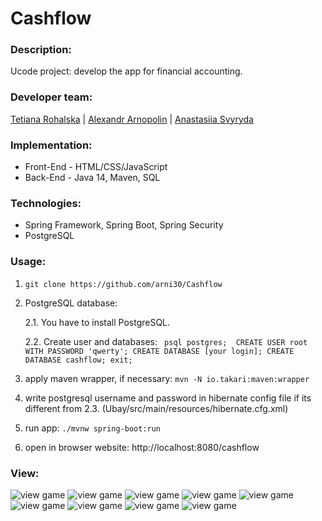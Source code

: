 # Cashflow

### Description:
Ucode project: develop the app for financial accounting.

### Developer team:
 [Tetiana Rohalska](https://github.com/trohalska) | [Alexandr Arnopolin](https://github.com/arni30) | [Anastasiia Svyryda](https://github.com/NastiaSvyryda)

### Implementation:
- Front-End - HTML/CSS/JavaScript
- Back-End - Java 14, Maven, SQL

### Technologies:
- Spring Framework, Spring Boot, Spring Security
- PostgreSQL

### Usage:

1. ```git clone https://github.com/arni30/Cashflow```

2. PostgreSQL database:

    2.1. You have to install PostgreSQL.

    2.2. Create user and databases: 
        ``` psql postgres; 
            CREATE USER root WITH PASSWORD 'qwerty';
            CREATE DATABASE [your login];
            CREATE DATABASE cashflow;
            exit;```

3. apply maven wrapper, if necessary: ```mvn -N io.takari:maven:wrapper```

4. write postgresql username and password in hibernate config file if its different from 2.3. (Ubay/src/main/resources/hibernate.cfg.xml)

5. run app: ```./mvnw spring-boot:run```

6. open in browser website: http://localhost:8080/cashflow

### View:
![view game](https://raw.githubusercontent.com/arni30/Cashflow/main/pictures/cashflow-7.png)
![view game](https://raw.githubusercontent.com/arni30/Cashflow/main/pictures/cashflow-8.png)
![view game](https://raw.githubusercontent.com/arni30/Cashflow/main/pictures/cashflow-3.png)
![view game](https://raw.githubusercontent.com/arni30/Cashflow/main/pictures/cashflow-4.png)
![view game](https://raw.githubusercontent.com/arni30/Cashflow/main/pictures/cashflow-2.png)
![view game](https://raw.githubusercontent.com/arni30/Cashflow/main/pictures/cashflow-1.png)
![view game](https://raw.githubusercontent.com/arni30/Cashflow/main/pictures/cashflow-5.png)
![view game](https://raw.githubusercontent.com/arni30/Cashflow/main/pictures/cashflow-6.png)
![view game](https://raw.githubusercontent.com/arni30/Cashflow/main/pictures/cashflow-9.png)
